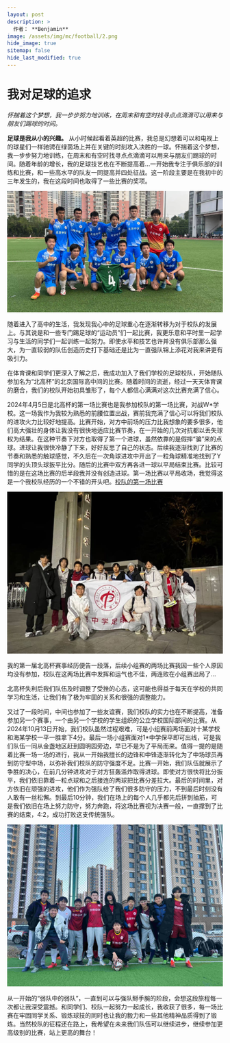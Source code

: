 ```yaml
---
layout: post
description: >
  作者： **Benjamin**
image: /assets/img/mc/football/2.png
hide_image: true
sitemap: false
hide_last_modified: true
---
```


# 我对足球的追求

*怀揣着这个梦想，我一步步努力地训练，在周末和有空时找寻点点滴滴可以用来与朋友们踢球的时间。*

**足球是我从小的兴趣。** 从小时候起看着英超的比赛，我总是幻想着可以和电视上的球星们一样驰骋在绿茵场上并在关键的时刻攻入决胜的一球。怀揣着这个梦想，我一步步努力地训练，在周末和有空时找寻点点滴滴可以用来与朋友们踢球的时间。随着年龄的增长，我的足球技艺也在不断提高着…一开始我专注于俱乐部的训练和比赛，和一些高水平的队友一同提高并四处征战。这一阶段主要是在我初中的三年发生的，我在这段时间也取得了一些比赛的奖项。<br>

![](../../assets/img/mc/football/1.jpeg)

随着进入了高中的生活，我发现我心中的足球重心在逐渐转移为对于校队的发展上。与其说是和一些专门踢足球的“运动员”们一起比赛，我更乐意和平时里一起学习与生活的同学们一起训练一起努力。即使水平和技艺也许并没有俱乐部那么强大，为一直较弱的队伍创造历史打下基础还是比为一直强队锦上添花对我来讲更有吸引力。<br>

在体育课和同学们更深入了解之后，我成功加入了我们学校的足球校队，开始随队参加名为“北高杯”的北京国际高中间的比赛。随着时间的流逝，经过一天天体育课的磨合，我们的校队开始初具雏形了，每个人都信心满满对这次比赛充满了信心。<br>

2024年4月5日是北高杯的第一场比赛也是我参加校队的第一场比赛，对战W*学校。这一场我作为我较为熟悉的前腰位置出战，赛前我充满了信心可以将我们校队的进攻火力比较好地提高。比赛开始，对方中前场的压力比我想象的要多很多，他们高大强壮的身体让我没有很快地适应比赛节奏，在一开始的几次对抗都以丢失球权为结果。在这种节奏下对方也取得了第一个进球，虽然依靠的是假摔“骗”来的点球。进球让我很快冷静了下来，好好反思了自己的状态。后续我逐渐找到了比赛的节奏和熟悉的触球感觉，不久后在一次角球进攻中开出了一粒角球精准地找到了Y同学的头顶头球扳平比分。随后的比赛中双方再各进一球以平局结束比赛。比较可惜的是在这场比赛的后半段我并没有创造进球。第一场比赛以平局收场，我觉得这是一个我校队经历的一个不错的开头吧。[校队的第一场比赛](https://www.benjaminjiang.com/blog/baid-s-first-varsity-game) <br>

![](../../assets/img/mc/football/3.jpeg)

我的第一届北高杯赛事经历便告一段落，后续小组赛的两场比赛我因一些个人原因均没有参加，校队在这两场比赛中发挥和运气也不佳，两连败在小组赛出局了…<br>

北高杯失利后我们队伍及时调整了受挫的心态，这可能也得益于每天在学校的共同学习和生活，让我们有了极为牢固的关系和很强的调整能力。<br>

又过了一段时间，中间也参加了一些友谊赛，我们校队的实力也在不断提高，准备参加另一个赛事，一个由另一个学校的学生组织的公立学校国际部间的比赛。从2024年10月13日开始，我们校队虽然过程艰难，可是小组赛前两场面对十某学校和海某学校一平一胜拿下4分。最后一场小组赛面对1*中学保平即可出线，可是我们队伍一同从金盏地区赶到圆明园旁边，早已不是为了平局而来。值得一提的是随着比赛一场一场的进行，我从一开始我擅长的边锋和中锋逐渐转化为了中场球员再到防守型中场，以弥补我们校队的防守强度不足。比赛一开始，我们队伍就展示了争胜的决心，在前几分钟进攻对于对方狂轰滥炸取得进球。即使对方很快将比分扳平，我们依旧靠着一粒点球和之后接连的两球把比赛分差拉大。最后的时间里，对方依旧在顽强的进攻，他们作为强队给了我们很多防守的压力，不到最后时刻没有人敢有一丝松懈。到最后10分钟，我们在场上的每个人几乎都先后拼到抽筋，可是我们依旧在场上努力防守，努力奔跑，将这场比赛视为决赛一般，一直撑到了比赛的结束，4:2，成功打败这支传统强队。<br>

![](../../assets/img/mc/football/2.jpeg)

从一开始的“弱队中的弱队”，一直到可以与强队掰手腕的阶段，会想这段旅程每一次都让我深受震撼。和同学们、校队一起努力一起成长，我收获了很多，每一场比赛在牢固同学关系、锻炼球技的同时也让我的毅力和一些其他精神品质得到了锻炼。当然校队的征程还在路上，我希望在未来我们队伍可以继续进步，继续参加更高级别的比赛，站上更高的舞台！
